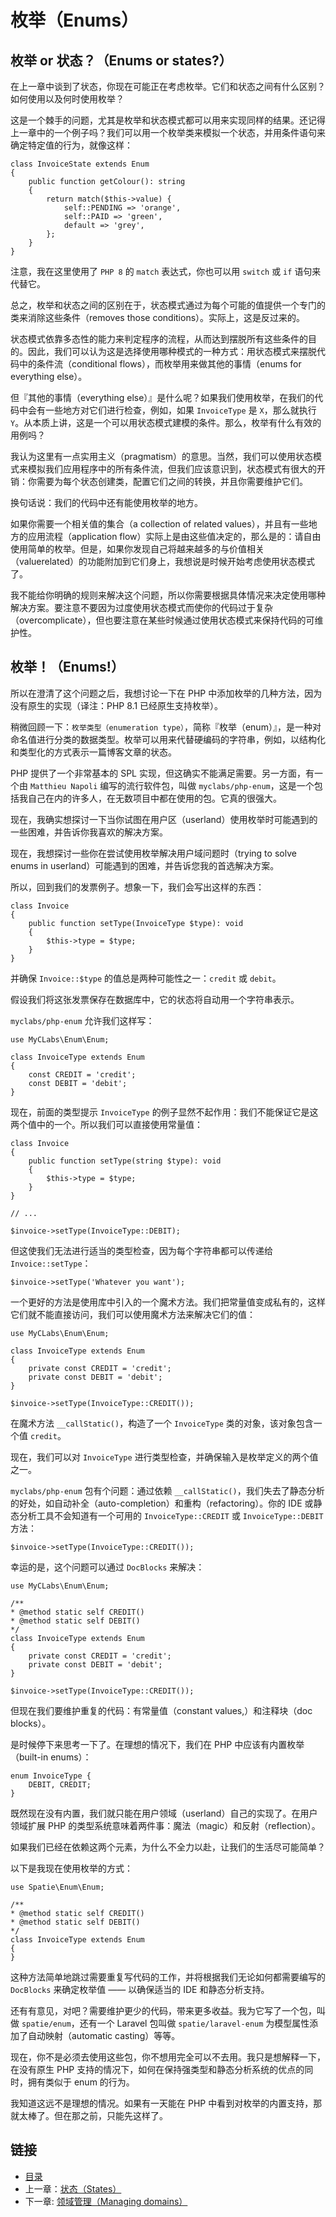 # 枚举（Enums）

## 枚举 or 状态？（Enums or states?）

在上一章中谈到了状态，你现在可能正在考虑枚举。它们和状态之间有什么区别？如何使用以及何时使用枚举？

这是一个棘手的问题，尤其是枚举和状态模式都可以用来实现同样的结果。还记得上一章中的一个例子吗？我们可以用一个枚举类来模拟一个状态，并用条件语句来确定特定值的行为，就像这样：

```
class InvoiceState extends Enum
{
    public function getColour(): string
    {
        return match($this->value) {
            self::PENDING => 'orange',
            self::PAID => 'green',
            default => 'grey',
        };
    }
}
```

注意，我在这里使用了 `PHP 8` 的 `match` 表达式，你也可以用 `switch` 或 `if` 语句来代替它。

总之，枚举和状态之间的区别在于，状态模式通过为每个可能的值提供一个专门的类来消除这些条件（removes those conditions）。实际上，这是反过来的。

状态模式依靠多态性的能力来判定程序的流程，从而达到摆脱所有这些条件的目的。因此，我们可以认为这是选择使用哪种模式的一种方式：用状态模式来摆脱代码中的条件流（conditional flows），而枚举用来做其他的事情（enums for everything else）。

但『其他的事情（everything else）』是什么呢？如果我们使用枚举，在我们的代码中会有一些地方对它们进行检查，例如，如果 `InvoiceType` 是 `X`，那么就执行 `Y`。从本质上讲，这是一个可以用状态模式建模的条件。那么，枚举有什么有效的用例吗？

我认为这里有一点实用主义（pragmatism）的意思。当然，我们可以使用状态模式来模拟我们应用程序中的所有条件流，但我们应该意识到，状态模式有很大的开销：你需要为每个状态创建类，配置它们之间的转换，并且你需要维护它们。

换句话说：我们的代码中还有能使用枚举的地方。

如果你需要一个相关值的集合（a collection of related values），并且有一些地方的应用流程（application flow）实际上是由这些值决定的，那么是的：请自由使用简单的枚举。但是，如果你发现自己将越来越多的与价值相关（valuerelated）的功能附加到它们身上，我想说是时候开始考虑使用状态模式了。

我不能给你明确的规则来解决这个问题，所以你需要根据具体情况来决定使用哪种解决方案。要注意不要因为过度使用状态模式而使你的代码过于复杂（overcomplicate），但也要注意在某些时候通过使用状态模式来保持代码的可维护性。

## 枚举！（Enums!）

所以在澄清了这个问题之后，我想讨论一下在 PHP 中添加枚举的几种方法，因为没有原生的实现（译注：PHP 8.1 已经原生支持枚举）。

稍微回顾一下：`枚举类型（enumeration type）`，简称『枚举（enum）』，是一种对命名值进行分类的数据类型。枚举可以用来代替硬编码的字符串，例如，以结构化和类型化的方式表示一篇博客文章的状态。

PHP 提供了一个非常基本的 SPL 实现，但这确实不能满足需要。另一方面，有一个由 `Matthieu Napoli` 编写的流行软件包，叫做 `myclabs/php-enum`，这是一个包括我自己在内的许多人，在无数项目中都在使用的包。它真的很强大。

现在，我确实想探讨一下当你试图在用户区（userland）使用枚举时可能遇到的一些困难，并告诉你我喜欢的解决方案。


现在，我想探讨一些你在尝试使用枚举解决用户域问题时（trying to solve enums in userland）可能遇到的困难，并告诉您我的首选解决方案。

所以，回到我们的发票例子。想象一下，我们会写出这样的东西：

```
class Invoice
{
    public function setType(InvoiceType $type): void
    {
        $this->type = $type;
    }
}
```


并确保 `Invoice::$type` 的值总是两种可能性之一：`credit` 或 `debit`。

假设我们将这张发票保存在数据库中，它的状态将自动用一个字符串表示。

`myclabs/php-enum` 允许我们这样写：

```
use MyCLabs\Enum\Enum;

class InvoiceType extends Enum
{
    const CREDIT = 'credit';
    const DEBIT = 'debit';
}
```

现在，前面的类型提示 `InvoiceType` 的例子显然不起作用：我们不能保证它是这两个值中的一个。所以我们可以直接使用常量值：

```
class Invoice
{
    public function setType(string $type): void
    {
        $this->type = $type;
    }
}

// ...

$invoice->setType(InvoiceType::DEBIT);
```

但这使我们无法进行适当的类型检查，因为每个字符串都可以传递给 `Invoice::setType`：

```
$invoice->setType('Whatever you want');
```

一个更好的方法是使用库中引入的一个魔术方法。我们把常量值变成私有的，这样它们就不能直接访问，我们可以使用魔术方法来解决它们的值：

```
use MyCLabs\Enum\Enum;

class InvoiceType extends Enum
{
    private const CREDIT = 'credit';
    private const DEBIT = 'debit';
}

$invoice->setType(InvoiceType::CREDIT());
```

在魔术方法 `__callStatic()`，构造了一个 `InvoiceType` 类的对象，该对象包含一个值 `credit`。

现在，我们可以对 `InvoiceType` 进行类型检查，并确保输入是枚举定义的两个值之一。

`myclabs/php-enum` 包有个问题：通过依赖 `__callStatic()`，我们失去了静态分析的好处，如自动补全（auto-completion）和重构（refactoring）。你的 IDE 或静态分析工具不会知道有一个可用的 `InvoiceType::CREDIT` 或 `InvoiceType::DEBIT` 方法：

```
$invoice->setType(InvoiceType::CREDIT());
```

幸运的是，这个问题可以通过 `DocBlocks` 来解决：

```
use MyCLabs\Enum\Enum;

/**
* @method static self CREDIT()
* @method static self DEBIT()
*/
class InvoiceType extends Enum
{
    private const CREDIT = 'credit';
    private const DEBIT = 'debit';
}

$invoice->setType(InvoiceType::CREDIT());
```

但现在我们要维护重复的代码：有常量值（constant values,）和注释块（doc blocks）。

是时候停下来思考一下了。在理想的情况下，我们在 PHP 中应该有内置枚举（built-in enums）：

```
enum InvoiceType {
    DEBIT, CREDIT;
}
```

既然现在没有内置，我们就只能在用户领域（userland）自己的实现了。在用户领域扩展 PHP 的类型系统意味着两件事：魔法（magic）和反射（reflection）。

如果我们已经在依赖这两个元素，为什么不全力以赴，让我们的生活尽可能简单？

以下是我现在使用枚举的方式：

```
use Spatie\Enum\Enum;

/**
* @method static self CREDIT()
* @method static self DEBIT()
*/
class InvoiceType extends Enum
{
}
```

这种方法简单地跳过需要重复写代码的工作，并将根据我们无论如何都需要编写的 `DocBlocks` 来确定枚举值 —— 以确保适当的 IDE 和静态分析支持。

还有有意见，对吧？需要维护更少的代码，带来更多收益。我为它写了一个包，叫做 `spatie/enum`，还有一个 Laravel 包叫做 `spatie/laravel-enum` 为模型属性添加了自动映射（automatic casting）等等。

现在，你不是必须去使用这些包，你不想用完全可以不去用。我只是想解释一下，在没有原生 PHP 支持的情况下，如何在保持强类型和静态分析系统的优点的同时，拥有类似于 enum 的行为。

我知道这远不是理想的情况。如果有一天能在 PHP 中看到对枚举的内置支持，那就太棒了。但在那之前，只能先这样了。

## 链接

- [目录](../README.md)
- 上一章：[状态（States）](0x05.md)
- 下一章: [领域管理（Managing domains）](0x07.md)
